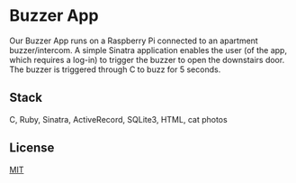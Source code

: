 # Buzzer App

Our Buzzer App runs on a Raspberry Pi connected to an apartment buzzer/intercom. A simple Sinatra application enables the user (of the app, which requires a log-in) to trigger the buzzer to open the downstairs door. The buzzer is triggered through C to buzz for 5 seconds. 

## Stack

C, Ruby, Sinatra, ActiveRecord, SQLite3, HTML, cat photos

## License

[MIT]()